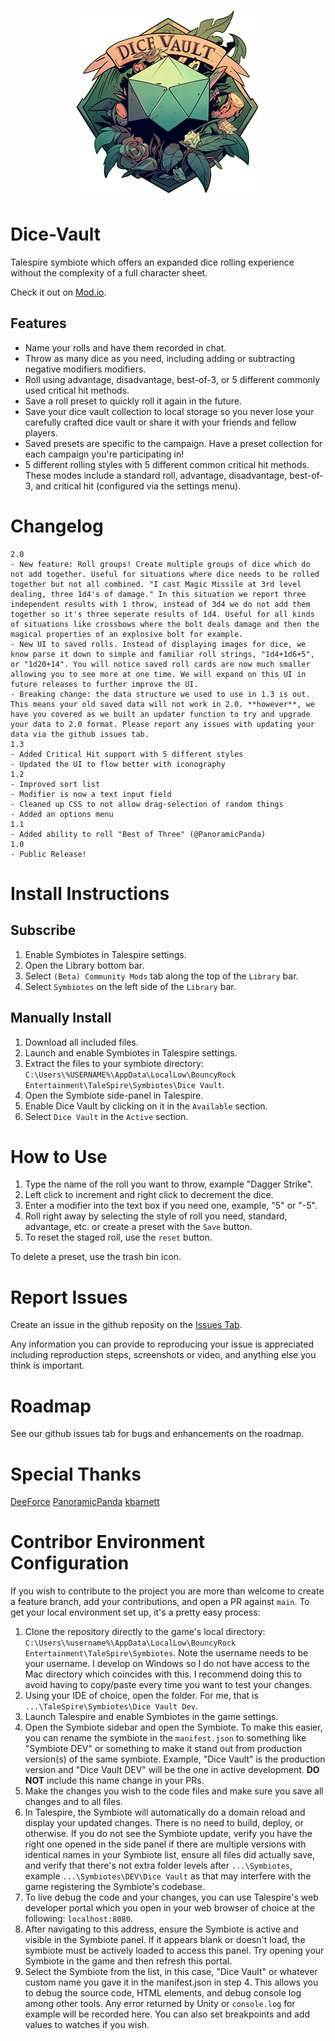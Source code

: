 <p align="center">
  <img src="images/DiceVault.png" alt="Dice Vault Logo" width="300">
</p>

# Dice-Vault

Talespire symbiote which offers an expanded dice rolling experience without the complexity of a full character sheet.

Check it out on [Mod.io](https://mod.io/g/talespire/m/dice-vault).

  ## Features
  - Name your rolls and have them recorded in chat.
  - Throw as many dice as you need, including adding or subtracting negative modifiers modifiers.
  - Roll using advantage, disadvantage, best-of-3, or 5 different commonly used critical hit methods.
  - Save a roll preset to quickly roll it again in the future.
  - Save your dice vault collection to local storage so you never lose your carefully crafted dice vault or share it with your friends and fellow players.
  - Saved presets are specific to the campaign. Have a preset collection for each campaign you're participating in!
  - 5 different rolling styles with 5 different common critical hit methods. These modes include a standard roll, advantage, disadvantage, best-of-3, and critical hit (configured via the settings menu).

# Changelog
```
2.0
- New feature: Roll groups! Create multiple groups of dice which do not add together. Useful for situations where dice needs to be rolled together but not all combined. "I cast Magic Missile at 3rd level dealing, three 1d4's of damage." In this situation we report three independent results with 1 throw, instead of 3d4 we do not add them together so it's three seperate results of 1d4. Useful for all kinds of situations like crossbows where the bolt deals damage and then the magical properties of an explosive bolt for example.
- New UI to saved rolls. Instead of displaying images for dice, we know parse it down to simple and familiar roll strings, "1d4+1d6+5", or "1d20+14". You will notice saved roll cards are now much smaller allowing you to see more at one time. We will expand on this UI in future releases to further improve the UI.
- Breaking change: the data structure we used to use in 1.3 is out. This means your old saved data will not work in 2.0. **however**, we have you covered as we built an updater function to try and upgrade your data to 2.0 format. Please report any issues with updating your data via the github issues tab.
1.3
- Added Critical Hit support with 5 different styles
- Updated the UI to flow better with iconography
1.2
- Improved sort list
- Modifier is now a text input field
- Cleaned up CSS to not allow drag-selection of random things
- Added an options menu
1.1
- Added ability to roll "Best of Three" (@PanoramicPanda)
1.0
- Public Release!
```

# Install Instructions
  ## Subscribe
  1. Enable Symbiotes in Talespire settings.
  2. Open the Library bottom bar.
  3. Select `(Beta) Community Mods` tab along the top of the `Library` bar.
  4. Select `Symbiotes` on the left side of the `Library` bar.
  
  ## Manually Install
  1. Download all included files.
  2. Launch and enable Symbiotes in Talespire settings.
  3. Extract the files to your symbiote directory: `C:\Users\%USERNAME%\AppData\LocalLow\BouncyRock Entertainment\TaleSpire\Symbiotes\Dice Vault`.
  4. Open the Symbiote side-panel in Talespire.
  5. Enable Dice Vault by clicking on it in the `Available` section.
  6. Select `Dice Vault` in the `Active` section.

# How to Use
1. Type the name of the roll you want to throw, example "Dagger Strike".
2. Left click to increment and right click to decrement the dice.
3. Enter a modifier into the text box if you need one, example, "5" or "-5".
4. Roll right away by selecting the style of roll you need, standard, advantage, etc. or create a preset with the `Save` button.
5. To reset the staged roll, use the `reset` button.

To delete a preset, use the trash bin icon.

# Report Issues
Create an issue in the github reposity on the [Issues Tab](https://github.com/JasonCostanza/Dice-Vault/issues).

Any information you can provide to reproducing your issue is appreciated including reproduction steps, screenshots or video, and anything else you think is important.

# Roadmap
See our github issues tab for bugs and enhancements on the roadmap.

# Special Thanks
[DeeForce](https://github.com/D33Force)
[PanoramicPanda](https://github.com/PanoramicPanda)
[kbarnett](https://github.com/kbarnett)


# Contribor Environment Configuration
If you wish to contribute to the project you are more than welcome to create a feature branch, add your contributions, and open a PR against `main`. To get your local environment set up, it's a pretty easy process:
  1. Clone the repository directly to the game's local directory: `C:\Users\%username%\AppData\LocalLow\BouncyRock Entertainment\TaleSpire\Symbiotes`. Note the username needs to be your username. I develop on Windows so I do not have access to the Mac directory which coincides with this. I recommend doing this to avoid having to copy/paste every time you want to test your changes.
  2. Using your IDE of choice, open the folder. For me, that is `...\TaleSpire\Symbiotes\Dice Vault Dev`.
  3. Launch Talespire and enable Symbiotes in the game settings.
  4. Open the Symbiote sidebar and open the Symbiote. To make this easier, you can rename the symbiote in the `manifest.json` to something like "Symbiote DEV" or something to make it stand out from production version(s) of the same symbiote. Example, "Dice Vault" is the production version and "Dice Vault DEV" will be the one in active development. **DO NOT** include this name change in your PRs.
  5. Make the changes you wish to the code files and make sure you save all changes and to all files.
  6. In Talespire, the Symbiote will automatically do a domain reload and display your updated changes. There is no need to build, deploy, or otherwise. If you do not see the Symbiote update, verify you have the right one opened in the side panel if there are multiple versions with identical names in your Symbiote list, ensure all files did actually save, and verify that there's not extra folder levels after `...\Symbiotes`, example `...\Symbiotes\DEV\Dice Vault` as that may interfere with the game registering the Symbiote's codebase.
  7. To live debug the code and your changes, you can use Talespire's web developer portal which you open in your web browser of choice at the following: `localhost:8080`.
  8. After navigating to this address, ensure the Symbiote is active and visible in the Symbiote panel. If it appears blank or doesn't load, the symbiote must be actively loaded to access this panel. Try opening your Symbiote in the game and then refresh this portal.
  9. Select the Symbiote from the list, in this case, "Dice Vault" or whatever custom name you gave it in the manifest.json in step 4. This allows you to debug the source code, HTML elements, and debug console log among other tools. Any error returned by Unity or `console.log` for example will be recorded here. You can also set breakpoints and add values to watches if you wish.